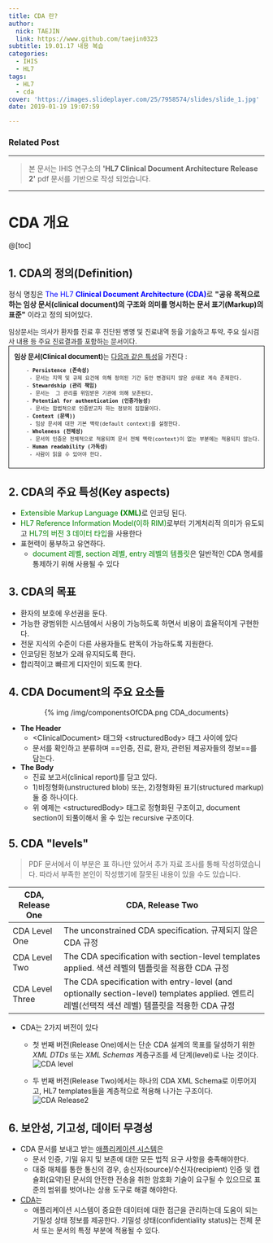 ```yaml
---
title: CDA 란?
author:
  nick: TAEJIN
  link: https://www.github.com/taejin0323
subtitle: 19.01.17 내용 복습
categories:
  - IHIS
  - HL7
tags:
  - HL7
  - cda
cover: 'https://images.slideplayer.com/25/7958574/slides/slide_1.jpg'
date: 2019-01-19 19:07:59

---
```


### Related Post

------

> 본 문서는 IHIS 연구소의 **'HL7 Clinical Document Architecture Release 2'** pdf 문서를 기반으로 작성 되었습니다.

------

# CDA 개요

@[toc]

## 1.  CDA의 정의(Definition)

정식 명칭은 <span style="color:blue">The HL7 **Clinical Document Architecture (CDA)**</span>로
**"공유 목적으로 하는 임상 문서(clinical document)의 구조와 의미를 명시하는 문서 표기(Markup)의 표준"** 이라고 정의 되어있다.

 <div style="font-size:small">임상문서는 의사가 환자를 진료 후 진단된 병명 및 진료내역 등을 기술하고 투약, 주요 실시검사 내용 등 주요 진료결과를 포함하는 문서이다.
    <div style="border:1px solid; padding:10px; box-sizing: border-box;"><b>임상 문서(Clinical document)</b>는 <u>다음과 같은 특성</u>을 가진다 :
        <pre>
    - <strong>Persistence (존속성)</strong>
    &emsp;- 문서는 지역 및 규제 요건에 의해 정의된 기간 동안 변경되지 않은 상태로 계속 존재한다.
    - <strong>Stewardship (관리 책임)</strong>
    &emsp;- 문서는  그 관리를 위임받은 기관에 의해 보존된다.
    - <strong>Potential for authentication (인증가능성)</strong>
    &emsp;- 문서는 합법적으로 인증받고자 하는 정보의 집합물이다.
    - <strong>Context (문맥))</strong>
    &emsp;- 임상 문서에 대한 기본 맥락(default context)를 설정한다.
    - <strong>Wholeness (전체성)</strong>
    &emsp;- 문서의 인증은 전체적으로 적용되며 문서 전체 맥락(context)이 없는 부분에는 적용되지 않는다.
    - <strong>Human readability (가독성)</strong>
    &emsp;- 사람이 읽을 수 있어야 한다.</pre>
    </div>
 </div>

## 2. CDA의 주요 특성(Key aspects)

- <span style="color:green;">Extensible Markup Language **(XML)**</span>로 인코딩 된다.
- <span style="color:green;">HL7 Reference Information Model(이하 RIM)</span>로부터 기계처리적 의미가 유도되고 <span style="color:green;">HL7의 버전 3 데이터 타입</span>을 사용한다
- 표현력이 풍부하고 유연하다.
  - <span style="color:green;">document 레벨, section 레벨, entry 레벨의 템플릿</span>은 일반적인 CDA 명세를 통제하기 위해 사용될 수 있다

## 3. CDA의 목표

- 환자의 보호에 우선권을 둔다.
- 가능한 광범위한 시스템에서 사용이 가능하도록 하면서 비용이 효율적이게 구현한다.
- 전문 지식의 수준이 다른 사용자들도 판독이 가능하도록 지원한다.
- 인코딩된 정보가 오래 유지되도록 한다.
- 합리적이고 빠르게 디자인이 되도록 한다.

## 4. CDA Document의 주요 요소들

<center> {% img /img/componentsOfCDA.png CDA_documents} </center>

- **The Header**
  - &lt;ClinicalDocument&gt; 태그와 &lt;structuredBody&gt; 태그 사이에 있다
  - 문서를 확인하고 분류하며 ==인증, 진료, 환자, 관련된 제공자들의 정보==를 담는다.
- **The Body**
  - 진료 보고서(clinical report)를 담고 있다.
  - 1)비정형화(unstructured blob) 또는,
    2)정형화된 표기(structured markup) 둘 중 하나이다.
  - 위 예제는 &lt;structuredBody&gt; 태그로 정형화된 구조이고, document section이 되풀이해서 올 수 있는 recursive 구조이다.

## 5. CDA "levels"

> PDF 문서에서 이 부분은 표 하나만 있어서 추가 자료 조사를 통해 작성하였습니다. 따라서 부족한 본인이 작성했기에 잘못된 내용이 있을 수도 있습니다.

<table>
    <colgroup>
    	<col width="20%" />
        <col width="80%" />
    </colgroup>
    <thead>
    <tr>
        <th>CDA, Release One</th>
        <th>CDA, Release Two</th>
    </tr>
    </thead>
    <tbody>
    <tr>
    	<td>CDA Level One</td>
        <td>The unconstrained CDA specification.
        규제되지 않은 CDA 규정</td>
    </tr>
    <tr>
    	<td>CDA Level Two</td>
        <td>The CDA specification with section-level templates applied.
        색션 레벨의 템플릿을 적용한 CDA 규정</td>
    </tr>
    <tr>
    	<td>CDA Level Three</td>
        <td>The CDA specification with entry-level (and optionally section-level) templates applied.
            엔트리 레벨(선택적 색션 레벨) 템플릿을 적용한 CDA 규정</td>
    </tr>
    </tbody>
</table>

- CDA는 2가지 버전이 있다

  - 첫 번째 버전(Release One)에서는 단순 CDA 설계의 목표를 달성하기 위한 *XML DTDs* 또는 *XML Schemas* 계층구조를 세 단계(level)로 나눈 것이다.
  ![CDA level](http://iehr.eu/wp-content/uploads/2015/11/cda_levels.png)

  - 두 번째 버전(Release Two)에서는 하나의 CDA XML Schema로 이루어지고, HL7 templates들을 계층적으로 적용해 나가는 구조이다.
  ![CDA Release2](https://slideplayer.com/slide/3227951/11/images/18/CDA+Clinical+Document+Architecture+Document+Hierarchy.jpg)



## 6. 보안성, 기고성, 데이터 무경성

- CDA 문서를 보내고 받는 <u>애플리케이션 시스템</u>은
  - 문서 인증, 기밀 유지 및 보존에 대한 모든 법적 요구 사항을 충족해야한다.
  - 대중 매체를 통한 통신의 경우, 송신자(source)/수신자(recipient) 인증 및 캡슐화(요약)된 문서의 안전한 전송을 취한 암호화 기술이 요구될 수 있으므로 표준의 범위를 벗어나는 상용 도구로 해결 해야한다.
    <br>
- <u>CDA</u>는
  - 애플리케이션 시스템이 중요한 데이터에 대한 접근을 관리하는데 도움이 되는 기밀성 상태 정보를 제공한다. 기밀성 상태(confidentiality status)는 전체 문서 또는 문서의 특정 부분에 적용될 수 있다.

<br><br><br>
